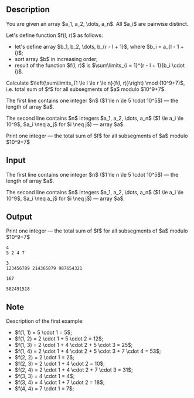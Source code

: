 ## Description

<div><p>You are given an array $a_1, a_2, \dots, a_n$. All $a_i$ are pairwise distinct.</p><p>Let's define function $f(l, r)$ as follows: </p><ul> <li> let's define array $b_1, b_2, \dots, b_{r - l + 1}$, where $b_i = a_{l - 1 + i}$; </li><li> sort array $b$ in increasing order; </li><li> result of the function $f(l, r)$ is $\sum\limits_{i = 1}^{r - l + 1}{b_i \cdot i}$. </li></ul><p>Calculate $\left(\sum\limits_{1 \le l \le r \le n}{f(l, r)}\right) \mod (10^9+7)$, i.e. total sum of $f$ for all subsegments of $a$ modulo $10^9+7$.</p></div><div class="input-specification"><p>The first line contains one integer $n$ ($1 \le n \le 5 \cdot 10^5$) — the length of array $a$.</p><p>The second line contains $n$ integers $a_1, a_2, \dots, a_n$ ($1 \le a_i \le 10^9$, $a_i \neq a_j$ for $i \neq j$) — array $a$.</p></div><div class="output-specification"><p>Print one integer — the total sum of $f$ for all subsegments of $a$ modulo $10^9+7$</p></div>

## Input

<p>The first line contains one integer $n$ ($1 \le n \le 5 \cdot 10^5$) — the length of array $a$.</p><p>The second line contains $n$ integers $a_1, a_2, \dots, a_n$ ($1 \le a_i \le 10^9$, $a_i \neq a_j$ for $i \neq j$) — array $a$.</p>

## Output

<p>Print one integer — the total sum of $f$ for all subsegments of $a$ modulo $10^9+7$</p>





```input1
4
5 2 4 7
```




```input2
3
123456789 214365879 987654321
```




```output1
167
```




```output2
582491518
```



## Note

<p>Description of the first example: </p><ul> <li> $f(1, 1) = 5 \cdot 1 = 5$; </li><li> $f(1, 2) = 2 \cdot 1 + 5 \cdot 2 = 12$; </li><li> $f(1, 3) = 2 \cdot 1 + 4 \cdot 2 + 5 \cdot 3 = 25$; </li><li> $f(1, 4) = 2 \cdot 1 + 4 \cdot 2 + 5 \cdot 3 + 7 \cdot 4 = 53$; </li><li> $f(2, 2) = 2 \cdot 1 = 2$; </li><li> $f(2, 3) = 2 \cdot 1 + 4 \cdot 2 = 10$; </li><li> $f(2, 4) = 2 \cdot 1 + 4 \cdot 2 + 7 \cdot 3 = 31$; </li><li> $f(3, 3) = 4 \cdot 1 = 4$; </li><li> $f(3, 4) = 4 \cdot 1 + 7 \cdot 2 = 18$; </li><li> $f(4, 4) = 7 \cdot 1 = 7$; </li></ul>
